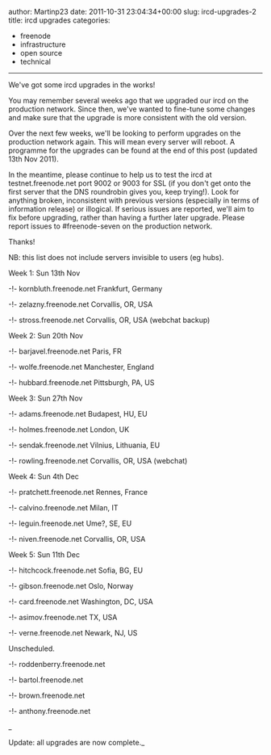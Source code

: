 author: Martinp23
date: 2011-10-31 23:04:34+00:00
slug: ircd-upgrades-2
title: ircd upgrades
categories:
- freenode
- infrastructure
- open source
- technical
---

We've got some ircd upgrades in the works!



You may remember several weeks ago that we upgraded our ircd on the production network. Since then, we've wanted to fine-tune some changes and make sure that the upgrade is more consistent with the old version.



Over the next few weeks, we'll be looking to perform upgrades on the production network again. This will mean every server will reboot. A programme for the upgrades can be found at the end of this post (updated 13th Nov 2011).



In the meantime, please continue to help us to test the ircd at testnet.freenode.net port 9002 or 9003 for SSL (if you don't get onto the first server that the DNS roundrobin gives you, keep trying!). Look for anything broken, inconsistent with previous versions (especially in terms of information release) or illogical. If serious issues are reported, we'll aim to fix before upgrading, rather than having a further later upgrade. Please report issues to #freenode-seven on the production network.



Thanks!





NB: this list does not include servers invisible to users (eg hubs).

Week 1: Sun 13th Nov

 -!- kornbluth.freenode.net Frankfurt, Germany

 -!- zelazny.freenode.net Corvallis, OR, USA

 -!- stross.freenode.net Corvallis, OR, USA (webchat backup)



Week 2: Sun 20th Nov

 -!- barjavel.freenode.net Paris, FR

 -!- wolfe.freenode.net Manchester, England

 -!- hubbard.freenode.net Pittsburgh, PA, US



Week 3: Sun 27th Nov   

 -!- adams.freenode.net Budapest, HU, EU

 -!- holmes.freenode.net London, UK

 -!- sendak.freenode.net Vilnius, Lithuania, EU

 -!- rowling.freenode.net Corvallis, OR, USA  (webchat)



Week 4: Sun 4th Dec

 -!- pratchett.freenode.net Rennes, France

 -!- calvino.freenode.net Milan, IT

 -!- leguin.freenode.net Ume?, SE, EU

 -!- niven.freenode.net Corvallis, OR, USA



Week 5: Sun 11th Dec

 -!- hitchcock.freenode.net Sofia, BG, EU

 -!- gibson.freenode.net Oslo, Norway

 -!- card.freenode.net Washington, DC, USA

 -!- asimov.freenode.net TX, USA

 -!- verne.freenode.net Newark, NJ, US



Unscheduled.

 -!- roddenberry.freenode.net 

 -!- bartol.freenode.net 

 -!- brown.freenode.net 

 -!- anthony.freenode.net 



_

Update: all upgrades are now complete._
